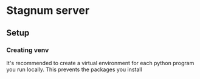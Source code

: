 # Stagnum server

## Setup

### Creating venv

It's recommended to create a virtual environment for each python program you run locally.
This prevents the packages you install 
